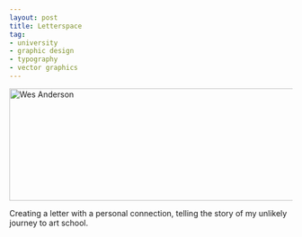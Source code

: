 ```yaml
---
layout: post
title: Letterspace
tag:
- university
- graphic design
- typography
- vector graphics
---
```


<img src="https://bradleysans.uk/projects/26+1/u.gif" height="200px" width="600px" alt="Wes Anderson" class="featureImage">
                    <p>Creating a letter with a personal connection, telling the story of my unlikely journey to art school.</p>
